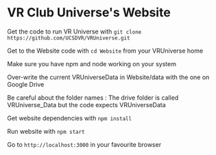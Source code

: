 # VR Club Universe's Website

Get the code to run VR Universe with `git clone https://github.com/UCSDVR/VRUniverse.git` 

Get to the Website code with `cd Website` from your VRUniverse home

Make sure you have npm and node working on your system

Over-write the current VRUniverseData in Website/data with the one on Google Drive

Be careful about the folder names : The drive folder is called VRUniverse_Data but the code expects VRUniverseData

Get website dependencies with `npm install`

Run website with `npm start`

Go to `http://localhost:3000` in your favourite browser
